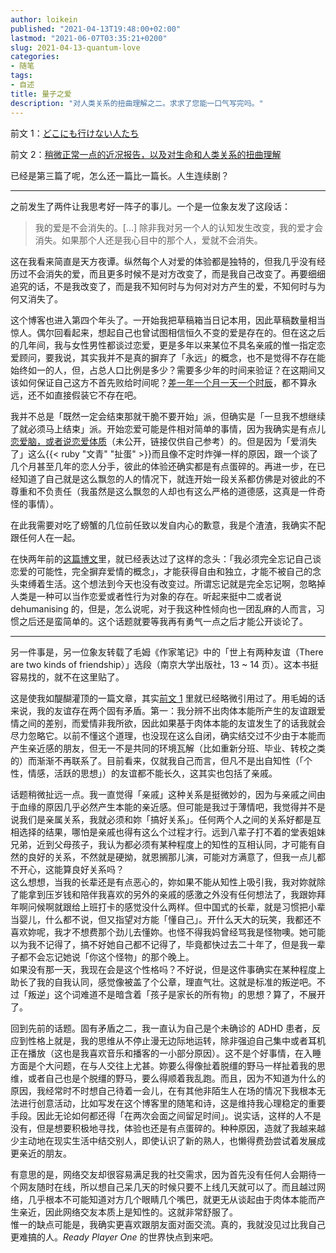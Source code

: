 ```yaml
---
author: loikein
published: "2021-04-13T19:48:00+02:00"
lastmod: "2021-06-07T03:35:21+0200"
slug: 2021-04-13-quantum-love
categories:
- 随笔
tags:
- 自述
title: 量子之爱
description: "对人类关系的扭曲理解之二。求求了您能一口气写完吗。"
---
```

前文 1：[どこにも行けない人たち](/posts/2020-12-12-i-am-not-going-anywhere/)

前文 2：[稍微正常一点的近况报告，以及对生命和人类关系的扭曲理解](/posts/2020-12-28-how-things-have-been-but-less-pessimistic/)

已经是第三篇了呢，怎么还一篇比一篇长。人生连续剧？

***

之前发生了两件让我思考好一阵子的事儿。一个是一位象友发了这段话：

> 我的爱是不会消失的。\[…\] 除非我对另一个人的认知发生改变，我的爱才会消失。如果那个人还是我心目中的那个人，爱就不会消失。

这在我看来简直是天方夜谭。纵然每个人对爱的体验都是独特的，但我几乎没有经历过不会消失的爱，而且更多时候不是对方改变了，而是我自己改变了。再要细细追究的话，不是我改变了，而是我不知何时与为何对对方产生的爱，不知何时与为何又消失了。

这个博客也进入第四个年头了。一开始我把草稿箱当日记本用，因此草稿数量相当惊人。偶尔回看起来，想起自己也曾试图相信恒久不变的爱是存在的。但在这之后的几年间，我与女性男性都谈过恋爱，更是多年以来某位不具名亲戚的惟一指定恋爱顾问，要我说，其实我并不是真的摒弃了「永远」的概念，也不是觉得不存在能始终如一的人，但，占总人口比例是多少？需要多少年的时间来验证？在这期间又该如何保证自己这方不首先败给时间呢？[差一年一个月一天一个时辰](https://www.youtube-nocookie.com/embed/yB8YArbWKyo)，都不算永远，还不如直接假装它不存在吧。

我并不总是「既然一定会结束那就干脆不要开始」派，但确实是「一旦我不想继续了就必须马上结束」派。开始恋爱可能是件相对简单的事情，因为我确实是有点儿[恋爱脑，或者说恋爱体质](/drafts/2017-07-01-romance-oriented/)（未公开，链接仅供自己参考）的。但是因为「爱消失了」这么{{< ruby "文青" "扯蛋" >}}而且像不定时炸弹一样的原因，跟一个谈了几个月甚至几年的恋人分手，彼此的体验还确实都是有点蛋碎的。再进一步，在已经知道了自己就是这么飘忽的人的情况下，就连开始一段关系都仿佛是对彼此的不尊重和不负责任（我虽然是这么飘忽的人却也有这么严格的道德感，这真是一件奇怪的事情）。

在此我需要对吃了螃蟹的几位前任致以发自内心的歉意，我是个渣渣，我确实不配跟任何人在一起。

在快两年前的[这篇博文](/posts/2019-09-09-community-of-lonly-lovages/)里，就已经表达过了这样的念头：「我必须完全忘记自己谈恋爱的可能性，完全摒弃爱情的概念」，才能获得自由和独立，才能不被自己的念头束缚着生活。这个想法到今天也没有改变过。所谓忘记就是完全忘记啊，忽略掉人类是一种可以当作恋爱或者性行为对象的存在。听起来挺中二或者说 dehumanising 的，但是，怎么说呢，对于我这种性倾向也一团乱麻的人而言，习惯之后还是蛮简单的。这个话题就要等我再有勇气一点之后才能公开谈论了。

***

另一件事是，另一位象友转载了毛姆《作家笔记》中的「世上有两种友谊（There are two kinds of friendship）」选段（南京大学出版社，13 ~ 14 页）。这本书挺容易找的，就不在这里贴了。

这是使我如醍醐灌顶的一篇文章，其实[前文 1](/posts/2020-12-12-i-am-not-going-anywhere/) 里就已经略微引用过了。用毛姆的话来说，我的友谊存在两个固有矛盾。第一：我分辨不出肉体本能所产生的友谊跟爱情之间的差别，而爱情非我所欲，因此如果基于肉体本能的友谊发生了的话我就会尽力忽略它。以前不懂这个道理，也没现在这么自闭，确实结交过不少由于本能而产生亲近感的朋友，但无一不是共同的环境瓦解（比如重新分班、毕业、转校之类的）而渐渐不再联系了。目前看来，仅就我自己而言，但凡不是出自知性（「个性，情感，活跃的思想」）的友谊都不能长久，这其实也包括了亲戚。

话题稍微扯远一点。我一直觉得「亲戚」这种关系是挺微妙的，因为与亲戚之间由于血缘的原因几乎必然产生本能的亲近感。但可能是我过于薄情吧，我觉得并不是说我们是亲属关系，我就必须和妳「搞好关系」。任何两个人之间的关系好都是互相选择的结果，哪怕是亲戚也得有这么个过程才行。远到八辈子打不着的堂表姐妹兄弟，近到父母孩子，我认为都必须有某种程度上的知性的互相认同，才可能有自然的良好的关系，不然就是硬拗，就恩搁那儿演，可能对方满意了，但我一点儿都不开心，这能算良好关系吗？  
这么想想，当我的长辈还是有点恶心的，妳如果不能从知性上吸引我，我对妳就除了能拿到压岁钱和陪伴我喜欢的另外的亲戚的感激之外没有任何想法了，我跟妳拜年啊问候啊就跟给上班打卡的感觉没什么两样。但中国式的长辈，就是习惯把小辈当婴儿，什么都不说，但又指望对方能「懂自己」。开什么天大的玩笑，我都还不喜欢妳呢，我才不想费那个劲儿去懂妳。也怪不得我妈曾经骂我是怪物噢。她可能以为我不记得了，搞不好她自己都不记得了，毕竟都快过去二十年了，但是我一辈子都不会忘记她说「你这个怪物」的那个晚上。  
如果没有那一天，我现在会是这个性格吗？不好说，但是这件事确实在某种程度上助长了我的自我认同，感觉像被盖了个公章，理直气壮。这就是标准的叛逆吧。不过「叛逆」这个词难道不是暗含着「孩子是家长的所有物」的思想？算了，不展开了。

回到先前的话题。固有矛盾之二，我一直认为自己是个未确诊的 ADHD 患者，反应到性格上就是，我的思维从不停止漫无边际地运转，除非强迫自己集中或者耳机正在播放（这也是我喜欢音乐和播客的一小部分原因）。这不是个好事情，在入睡方面是个大问题，在与人交往上尤甚。妳要么得像扯着脱缰的野马一样扯着我的思维，或者自己也是个脱缰的野马，要么得顺着我乱跑。而且，因为不知道为什么的原因，我经常时不时想自己待着一会儿，在有其他非陌生人在场的情况下我根本无法进行创意活动，比如写发在这个博客里的随笔和诗，这是维持我心理稳定的重要手段。因此无论如何都还得「在两次会面之间留足时间」。说实话，这样的人不是没有，但是想要积极地寻找，体验也还是有点蛋碎的。种种原因，造就了我越来越少主动地在现实生活中结交别人，即使认识了新的熟人，也懒得费劲尝试着发展成更亲近的朋友。

有意思的是，网络交友却很容易满足我的社交需求，因为首先没有任何人会期待一个网友随时在线，所以想自己呆几天的时候只要不上线几天就可以了。而且越过网络，几乎根本不可能知道对方几个眼睛几个嘴巴，就更无从谈起由于肉体本能而产生亲近，因此网络交友本质上是知性的。这就非常舒服了。  
惟一的缺点可能是，我确实更喜欢跟朋友面对面交流。真的，我就没见过比我自己更难搞的人。<cite>Ready Player One</cite> 的世界快点到来吧。

